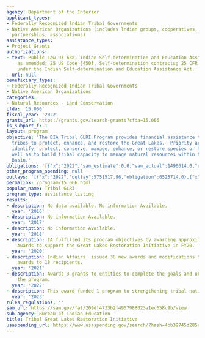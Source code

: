 ```yaml
---
agency: Department of the Interior
applicant_types:
- Federally Recognized lndian Tribal Governments
- Native American Organizations (includes lndian groups, cooperatives, corporations,
  partnerships, associations)
assistance_types:
- Project Grants
authorizations:
- text: Public Law 93-638, Indian Self-determination and Education Assistance Act,
    as amended; 25 US Code §450f, Self-determination contracts; 25 CFR Part 900, Contracts
    under the Indian Self-determination and Education Assistance Act.
  url: null
beneficiary_types:
- Federally Recognized Indian Tribal Governments
- Native American Organizations
categories:
- Natural Resources - Land Conservation
cfda: '15.066'
fiscal_year: '2022'
grants_url: https://grants.gov/search-grants?cfda=15.066
is_subpart_f: 1
layout: program
objective: 'The BIA Tribal GLRI Program provides financial assistance to Great Lakes
  tribes to protect, enhance, and restore the Great Lakes.  Priority actions are to:
  identify, protect, conserve, manage, enhance, or restore species or habitat, as
  well as to build tribal capacity to manage natural resources within the Great Lakes
  Basin.'
obligations: '[{"x":"2022","sam_estimate":0.0,"sam_actual":1496614.0,"usa_spending_actual":12321233.0},{"x":"2023","sam_estimate":0.0,"sam_actual":302372.0,"usa_spending_actual":12968461.6},{"x":"2024","sam_estimate":0.0,"sam_actual":0.0,"usa_spending_actual":2361881.0}]'
other_program_spending: null
outlays: '[{"x":"2022","outlay":5751517.96,"obligation":6525714.0},{"x":"2023","outlay":6912586.94,"obligation":7836885.0},{"x":"2024","outlay":248116.0,"obligation":595161.0}]'
permalink: /program/15.066.html
popular_name: Tribal GLRI
program_type: assistance_listing
results:
- description: No data available. No information Available.
  year: '2016'
- description: No information Available.
  year: '2017'
- description: No information Available.
  year: '2018'
- description: IA fulfilled its program objectives by awarding approximately 23 Self-Determination
    Awards to support the Great Lakes Restoration Initiative in FY20.
  year: '2020'
- description: Indian Affairs  issued 38 new awards and modifications to existing
    awards to 18 recipients.
  year: '2021'
- description: Awards 3 grants to entities to complete the goals and objectives of
    the program.
  year: '2022'
- description: This award funded 1 program to strengthening tribal nations.
  year: '2023'
rules_regulations: ''
sam_url: https://sam.gov/fal/209df4733b2f4957988023a1ec658c9b/view
sub-agency: Bureau of Indian Education
title: Tribal Great Lakes Restoration Initiative
usaspending_url: https://www.usaspending.gov/search/?hash=4bb39745d285c24bf86178412efaa257
---
```

